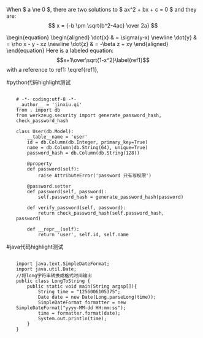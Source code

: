 When $ a \ne 0 $, there are two solutions to $ ax^2 + bx + c = 0 $ and they are:
$$ x = {-b \pm \sqrt{b^2-4ac} \over 2a} $$

\begin{equation}
\begin{aligned}
\dot{x} & = \sigma(y-x) \newline
\dot{y} & = \rho x - y - xz \newline
\dot{z} & = -\beta z + xy
\end{aligned}
\end{equation}
Here is a labeled equation:
$$x+1\over\sqrt{1-x^2}\label{ref1}$$
with a reference to ref1: \eqref{ref1},

#python代码highlight测试
<pre style="margin: 2% 5% 2% 5%;"><code class="python">
# -*- coding:utf-8 -*-
__author__ = 'jinxiu.qi'
from . import db
from werkzeug.security import generate_password_hash, check_password_hash

class User(db.Model):
    __table__name = 'user'
    id = db.Column(db.Integer, primary_key=True)
    name = db.Column(db.String(64), unique=True)
    password_hash = db.Column(db.String(128))

    @property
    def password(self):
        raise AttributeError('password 只有写权限')

    @password.setter
    def password(self, password):
        self.password_hash = generate_password_hash(password)

    def verify_password(self, password):
        return check_password_hash(self.password_hash, password)

    def __repr__(self):
        return 'user', self.id, self.name
</code></pre>

#java代码highlight测试
<pre style="margin: 2% 5% 2% 5%;"><code class="java">
import java.text.SimpleDateFormat;
import java.util.Date;
//将long字符串转换成格式时间输出
public class LongToString {
    public static void main(String argsp[]){
	    String time = "1256006105375";
	    Date date = new Date(Long.parseLong(time));
	    SimpleDateFormat formatter = new SimpleDateFormat("yyyy-MM-dd HH:mm:ss");
	    time = formatter.format(date);
	    System.out.println(time);
    }
}

</code></pre>
